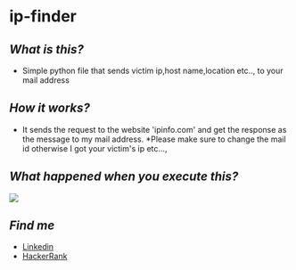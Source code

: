 # ip-finder

## ***What is this?***
* Simple python file that sends victim ip,host name,location etc.., 
to your mail address

## ***How it works?***
* It sends the request to the website 'ipinfo.com' and get the 
response as the message to my mail address.
*Please make sure to change the mail id otherwise I got your
victim's ip etc...,

## ***What happened when you execute this?***
![](https://github.com/gowtham758550/ip-finder/blob/master/Demo/Screenshot_20200620-221209~2.png)

## ***Find me***
* [Linkedin](https://www.linkedin.com/in/gowtham-s-516433182) 
* [HackerRank](https://www.hackerrank.com/gowtham758550)





